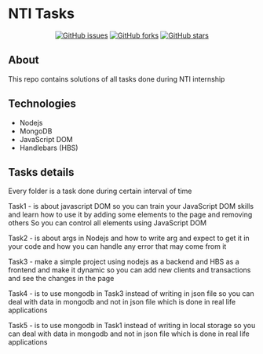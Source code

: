 # NTI Tasks

<div align="center">

[![GitHub issues](https://img.shields.io/github/issues/mhmdahmedfathi/Tasks_NTI)](https://github.com/mhmdahmedfathi/Tasks_NTI/issues)
[![GitHub forks](https://img.shields.io/github/forks/mhmdahmedfathi/Tasks_NTI)](https://github.com/mhmdahmedfathi/Tasks_NTI/network)
[![GitHub stars](https://img.shields.io/github/stars/mhmdahmedfathi/Tasks_NTI)](https://github.com/mhmdahmedfathi/Tasks_NTI/stargazers)
</div>


## About

This repo contains solutions of all tasks done during NTI internship


## Technologies

- Nodejs  
- MongoDB
- JavaScript DOM 
- Handlebars (HBS)

## Tasks details

Every folder is a task done during certain interval of time 

Task1 - is about javascript DOM so you can train your JavaScript DOM skills and 
        learn how to use it by adding some elements to the page and removing others 
        So you can control all elements using JavaScript DOM

Task2 - is about args in Nodejs and how to write arg and expect to get it in your code 
        and how you can handle any error that may come from it 

Task3 - make a simple project using nodejs as a backend and HBS as a frontend 
        and make it dynamic so you can add new clients and transactions and 
        see the changes in the page

Task4 - is to use mongodb in Task3 instead of writing in json file so you can deal with 
        data in mongodb and not in json file which is done in real life applications
                              
Task5 - is to use mongodb in Task1 instead of writing in local storage so you can deal with 
        data in mongodb and not in json file which is done in real life applications
                              
